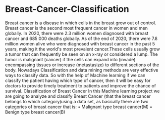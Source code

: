 # Breast-Cancer-Classification
Breast cancer is a disease in which cells in the breast grow out of control. Breast 
cancer is the second most frequent cancer in women and men globally. In 2020, 
there were 2.3 million women diagnosed with breast cancer and 685 000 deaths 
globally. As of the end of 2020, there were 7.8 million women alive who were 
diagnosed with breast cancer in the past 5 years, making it the world's most 
prevalent cancer.These cells usually grow a tumor that can frequently be seen on 
an x-ray or considered a lump. The tumor is malignant (cancer) if the cells can 
expand into (invade) encompassing tissues or increase (metastasize) to different 
sections of the body.
Nowadays Classification and data mining methods are very effective ways to 
classify data. So with the help of Machine learning if we can classify the patient 
having which type of cancer, then it will be easy for doctors to provide timely 
treatment to patients and improve the chance of survival.
Classification of Breast Cancer
In this Machine learning project we are going to analyze and classify Breast Cancer 
(that the breast cancer belongs to which category)using a data set, as basically 
there are two categories of breast cancer that is:
• Malignant type breast cancer(M)
• Benign type breast cancer(B)
